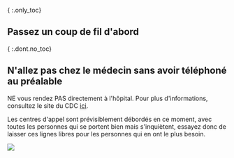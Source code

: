 { :.only_toc}
## Passez un coup de fil d'abord

{ :.dont.no_toc}
## N'allez pas chez le médecin sans avoir téléphoné au préalable

NE vous rendez PAS directement à l'hôpital. Pour plus d'informations, consultez le site du CDC [ici](https://www.cdc.gov/coronavirus/2019-ncov/about/steps-when-sick.html).

Les centres d'appel sont prévisiblement débordés en ce moment, avec toutes les personnes qui se portent bien mais s'inquiètent, essayez donc de laisser ces lignes libres pour les personnes qui en ont le plus besoin.

![](/images/fr/covid19-symptoms.png)
